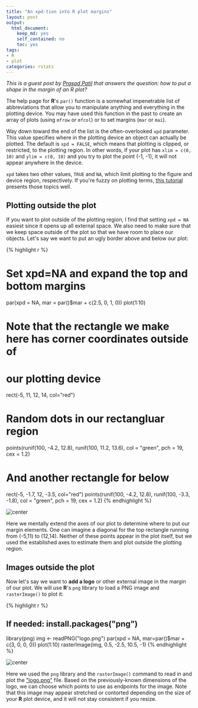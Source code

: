 ```yaml
---
title: "An xpd-tion into R plot margins"
layout: post
output:
  html_document:
    keep_md: yes
    self_contained: no
    toc: yes
tags:
- R
- plot
categories: rstats
---
```




_This is a guest post by [Prasad Patil](http://www.biostat.jhsph.edu/~prpatil/) that answers the question: how to put a shape in the margin of an R plot?_

The help page for __R__'s `par()` function is a somewhat impenetrable list 
of abbreviations that allow you to manipulate anything and everything
in the plotting device. You may have used this function in the past
to create an array of plots (using `mfrow` or `mfcol`) or to set margins
(`mar` or `mai`).

Way down toward the end of the list is the often-overlooked `xpd` parameter.
This value specifies where in the plotting device an object can actually 
be plotted. The default is `xpd = FALSE`, which means that plotting is clipped,
or restricted, to the plotting region. In other words, if your plot has 
`xlim = c(0, 10)` and `ylim = c(0, 10)` and you try to plot the point (-1,  -1), it will 
not appear anywhere in the device.

`xpd` takes two other values, `TRUE` and `NA`, which limit plotting to the figure 
and device region, respectively. If you're fuzzy on plotting terms, [this 
tutorial](http://research.stowers-institute.org/mcm/efg/R/Graphics/Basics/mar-oma/index.htm) 
presents those topics well.

## Plotting outside the plot

If you want to plot outside of the plotting region, I find that setting `xpd = NA` 
easiest since it opens up all external space. We also need to make sure that we 
keep space outside of the plot so that we have room to place our objects. Let's 
say we want to put an ugly border above and below our plot:


{% highlight r %}
# Set xpd=NA and expand the top and bottom margins
par(xpd = NA, mar = par()$mar + c(2.5, 0, 1, 0))
plot(1:10)
# Note that the rectangle we make here has corner coordinates outside of
# our plotting device
rect(-5, 11, 12, 14, col="red")
# Random dots in our rectangluar region
points(runif(100, -4.2, 12.8), runif(100, 11.2, 13.6), col = "green", pch = 19, cex = 1.2)
# And another rectangle for below
rect(-5, -1.7, 12, -3.5, col="red")
points(runif(100, -4.2, 12.8), runif(100, -3.3, -1.8), col = "green", pch = 19, cex = 1.2)
{% endhighlight %}

![center](http://lcolladotor.github.io/figs/2014-11-21-add-logo-in-R/plot-1.png) 

Here we mentally extend the axes of our plot to determine where to put 
our margin elements. One can imagine a diagonal for the top rectangle 
running from (-5,11) to (12,14). Neither of these points appear in the plot 
itself, but we used the established axes to estimate them and plot outside 
the plotting region.

## Images outside the plot

Now let's say we want to __add a logo__ or other external image in the margin 
of our plot. We will use __R__'s `png` library to load a PNG image and 
`rasterImage()` to plot it:


{% highlight r %}
## If needed: install.packages("png")
library(png)
img <- readPNG("logo.png")
par(xpd = NA, mar=par()$mar + c(3, 0, 0, 0))
plot(1:10)
rasterImage(img, 0.5, -2.5, 10.5, -1)
{% endhighlight %}

![center](http://lcolladotor.github.io/figs/2014-11-21-add-logo-in-R/imgplot-1.png) 

Here we used the ```png``` library and the ```rasterImage()``` command to read in and 
plot the ["logo.png"](http://lcolladotor.github.io/figs/2014-11-21-add-logo-in-R/logo.png) file. Based on the previously-known dimensions of the 
logo, we can choose which points to use as endpoints for the image. Note 
that this image may appear stretched or contorted depending on the size 
of your __R__ plot device, and it will not stay consistent if you resize.
